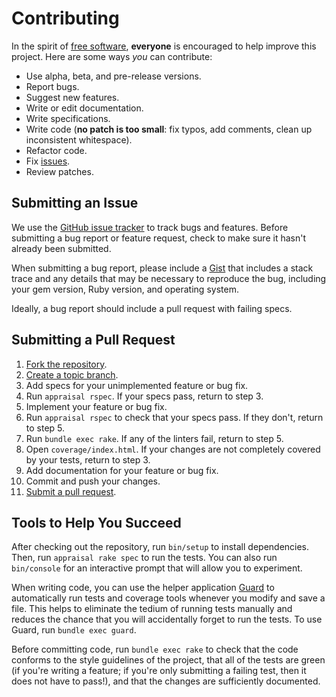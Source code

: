 # Contributing

In the spirit of [free software](http://www.fsf.org/licensing/essays/free-sw.html), **everyone** is encouraged to help improve this project. Here are some ways *you* can contribute:

* Use alpha, beta, and pre-release versions.
* Report bugs.
* Suggest new features.
* Write or edit documentation.
* Write specifications.
* Write code (**no patch is too small**: fix typos, add comments, clean up inconsistent whitespace).
* Refactor code.
* Fix [issues].
* Review patches.

[issues]: https://github.com/michaelherold/activerecord-ksuid/issues

## Submitting an Issue

We use the [GitHub issue tracker][issues] to track bugs and features. Before submitting a bug report or feature request, check to make sure it hasn't already been submitted.

When submitting a bug report, please include a [Gist](https://gist.github.com) that includes a stack trace and any details that may be necessary to reproduce the bug, including your gem version, Ruby version, and operating system.

Ideally, a bug report should include a pull request with failing specs.

## Submitting a Pull Request

1. [Fork the repository](https://docs.github.com/en/free-pro-team@latest/github/getting-started-with-github/fork-a-repo).
2. [Create a topic branch](https://help.github.com/articles/creating-and-deleting-branches-within-your-repository/).
3. Add specs for your unimplemented feature or bug fix.
4. Run `appraisal rspec`. If your specs pass, return to step 3.
5. Implement your feature or bug fix.
6. Run `appraisal rspec` to check that your specs pass. If they don't, return to step 5.
7. Run `bundle exec rake`. If any of the linters fail, return to step 5.
8. Open `coverage/index.html`. If your changes are not completely covered by your tests, return to step 3.
9. Add documentation for your feature or bug fix.
10. Commit and push your changes.
11. [Submit a pull request](https://help.github.com/articles/creating-a-pull-request/).

## Tools to Help You Succeed

After checking out the repository, run `bin/setup` to install dependencies. Then, run `appraisal rake spec` to run the tests. You can also run `bin/console` for an interactive prompt that will allow you to experiment.

When writing code, you can use the helper application [Guard](https://guardgem.org) to automatically run tests and coverage tools whenever you modify and save a file. This helps to eliminate the tedium of running tests manually and reduces the chance that you will accidentally forget to run the tests. To use Guard, run `bundle exec guard`.

Before committing code, run `bundle exec rake` to check that the code conforms to the style guidelines of the project, that all of the tests are green (if you're writing a feature; if you're only submitting a failing test, then it does not have to pass!), and that the changes are sufficiently documented.
